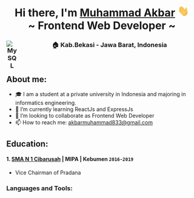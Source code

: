<div align="center">
  <h1>Hi there, I'm <a href='https://www.instagram.com/akbar.833/'>Muhammad Akbar</a> <img src="https://github.com/ABSphreak/ABSphreak/blob/master/gifs/Hi.gif" width="30px" height="30px"><br/>~ Frontend Web Developer ~</h1>
  <h3>🏠 Kab.Bekasi - Jawa Barat, Indonesia <img align="left" alt="MySQL" width="30px" src="https://cdn.pixabay.com/photo/2012/04/10/23/01/indonesia-26817__480.png" style="padding-right:10px;" /></h3>
</div>

<br/>

## About me:

- 🎓 I am a student at a private university in Indonesia and majoring in informatics engineering.
- 🌱 I’m currently learning ReactJs and ExpressJs
- 👯 I’m looking to collaborate as Frontend Web Developer
- 📫 How to reach me: [akbarmuhammad833@gmail.com](mailto:akbarmuhammad833@gmail.com)

## Education:

#### 1. [SMA N 1 Cibarusah](https://dapo.kemdikbud.go.id/sekolah/3FC3F54A8722F78562FB) | MIPA | Kebumen `2016-2019`

- Vice Chairman of Pradana

### Languages and Tools:
